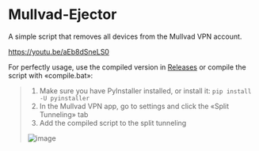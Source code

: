 # Mullvad-Ejector
 A simple script that removes all devices from the Mullvad VPN account.

https://youtu.be/aEb8dSneLS0

For perfectly usage, use the compiled version in [Releases](https://github.com/basecode102/Mullvad-Ejector/releases) or compile the script with «compile.bat»:
> 1. Make sure you have PyInstaller installed, or install it: ```pip install -U pyinstaller```
> 2. In the Mullvad VPN app, go to settings and click the «Split Tunneling» tab
> 3. Add the compiled script to the split tunneling
> 
> ![image](https://github.com/basecode102/Mullvad-Ejector/assets/134014264/e9f720ce-13c6-4e90-a937-c408fdb3af3f)
